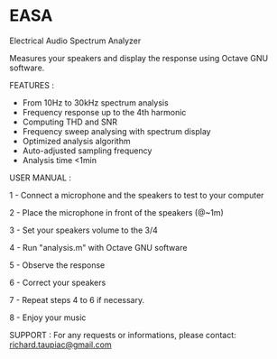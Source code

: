 # EASA
Electrical Audio Spectrum Analyzer

Measures your speakers and display the response using Octave GNU software.

FEATURES :
- From 10Hz to 30kHz spectrum analysis
- Frequency response up to the 4th harmonic
- Computing THD and SNR
- Frequency sweep analysing with spectrum display
- Optimized analysis algorithm
- Auto-adjusted sampling frequency
- Analysis time <1min

USER MANUAL :

1 - Connect a microphone and the speakers to test to your computer

2 - Place the microphone in front of the speakers (@~1m)

3 - Set your speakers volume to the 3/4

4 - Run "analysis.m" with Octave GNU software

5 - Observe the response

6 - Correct your speakers

7 - Repeat steps 4 to 6 if necessary.

8 - Enjoy your music

SUPPORT :
For any requests or informations, please contact: richard.taupiac@gmail.com
